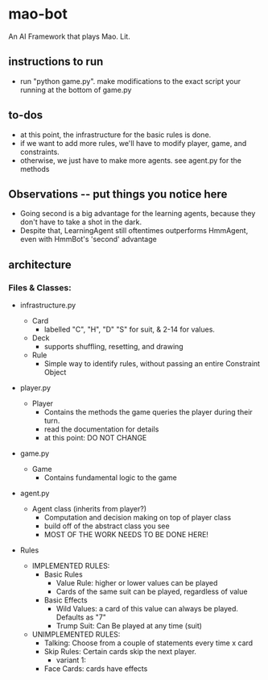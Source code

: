 # mao-bot
An AI Framework that plays Mao. Lit.

## instructions to run
* run "python game.py". make modifications to the exact script your running at the bottom
	of game.py

## to-dos
* at this point, the infrastructure for the basic rules is done. 
* if we want to add more rules, we'll have to modify player, game, and constraints.
* otherwise, we just have to make more agents. see agent.py for the methods

## Observations -- put things you notice here
* Going second is a big advantage for the learning agents, because they don't have to
  take a shot in the dark.
* Despite that, LearningAgent still oftentimes outperforms HmmAgent, even with HmmBot's 'second' advantage

## architecture

### Files & Classes:
* infrastructure.py
	* Card
		* labelled "C", "H", "D" "S" for suit, & 2-14 for values.
	* Deck 
		* supports shuffling, resetting, and drawing
	* Rule
		* Simple way to identify rules, without passing an entire Constraint Object

* player.py
	* Player
		* Contains the methods the game queries the player during their turn.
		* read the documentation for details
		* at this point: DO NOT CHANGE
	
* game.py
	* Game
		* Contains fundamental logic to the game

* agent.py
	* Agent class (inherits from player?)
		* Computation and decision making on top of player class
		* build off of the abstract class you see
		* MOST OF THE WORK NEEDS TO BE DONE HERE!
		
*  Rules
	* IMPLEMENTED RULES:
		* Basic Rules
			* Value Rule: higher or lower values can be played
			* Cards of the same suit can be played, regardless of value
		* Basic Effects
			* Wild Values: a card of this value can always be played. Defaults as "7"
			* Trump Suit: Can Be played at any time (suit)
	* UNIMPLEMENTED RULES:
		* Talking: Choose from a couple of statements every time x card
		* Skip Rules: Certain cards skip the next player.
			* variant 1: 
		* Face Cards: cards have effects
